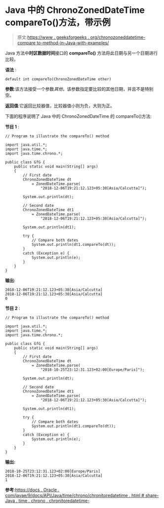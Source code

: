 # Java 中的 ChronoZonedDateTime compareTo()方法，带示例

> 原文:[https://www . geeksforgeeks . org/chronozoneddatetime-compare to-method-in-Java-with-examples/](https://www.geeksforgeeks.org/chronozoneddatetime-compareto-method-in-java-with-examples/)

Java 方法中**时区数据时间**接口的 **compareTo()** 方法将此日期与另一个日期进行比较。

**语法** :

```
default int compareTo(ChronoZonedDateTime other)

```

**参数**:该方法接受一个参数*其他*，该参数指定要比较的其他日期，并且不是特别空。

**返回值**:它返回比较器值，比较器值小则为负，大则为正。

下面的程序说明了 Java 中的 ChronoZonedDateTime 的 compareTo()方法:

**节目 1** :

```
// Program to illustrate the compareTo() method

import java.util.*;
import java.time.*;
import java.time.chrono.*;

public class GfG {
    public static void main(String[] args)
    {
        // First date
        ChronoZonedDateTime dt
            = ZonedDateTime.parse(
                "2018-12-06T19:21:12.123+05:30[Asia/Calcutta]");

        System.out.println(dt);

        // Second date
        ChronoZonedDateTime dt1
            = ZonedDateTime.parse(
                "2018-12-06T19:21:12.123+05:30[Asia/Calcutta]");

        System.out.println(dt1);

        try {
            // Compare both dates
            System.out.println(dt1.compareTo(dt));
        }
        catch (Exception e) {
            System.out.println(e);
        }
    }
}
```

**输出:**

```
2018-12-06T19:21:12.123+05:30[Asia/Calcutta]
2018-12-06T19:21:12.123+05:30[Asia/Calcutta]
0

```

**节目 2** :

```
// Program to illustrate the compareTo() method

import java.util.*;
import java.time.*;
import java.time.chrono.*;

public class GfG {
    public static void main(String[] args)
    {
        // First date
        ChronoZonedDateTime dt
            = ZonedDateTime.parse(
                "2018-10-25T23:12:31.123+02:00[Europe/Paris]");

        System.out.println(dt);

        // Second date
        ChronoZonedDateTime dt1
            = ZonedDateTime.parse(
                "2018-12-06T19:21:12.123+05:30[Asia/Calcutta]");

        System.out.println(dt1);

        try {
            // Compare both dates
            System.out.println(dt1.compareTo(dt));
        }
        catch (Exception e) {
            System.out.println(e);
        }
    }
}
```

**输出:**

```
2018-10-25T23:12:31.123+02:00[Europe/Paris]
2018-12-06T19:21:12.123+05:30[Asia/Calcutta]
1

```

**参考**:[https://docs . Oracle . com/javae/9/docs/API/Java/time/chrono/chronitoredatetime . html # share-Java . time . chrono . chronitoredatetime-](https://docs.oracle.com/javase/9/docs/api/java/time/chrono/ChronoZonedDateTime.html#compareTo-java.time.chrono.ChronoZonedDateTime-)
